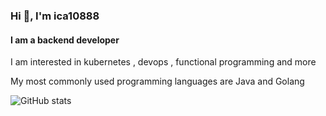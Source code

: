 ### Hi 👋, I'm ica10888

#### I am a backend developer

I am interested in kubernetes , devops , functional programming and more

My most commonly used programming languages are Java and Golang

![GitHub stats](https://github-readme-stats.vercel.app/api?username=ica10888&show_icons=true)
